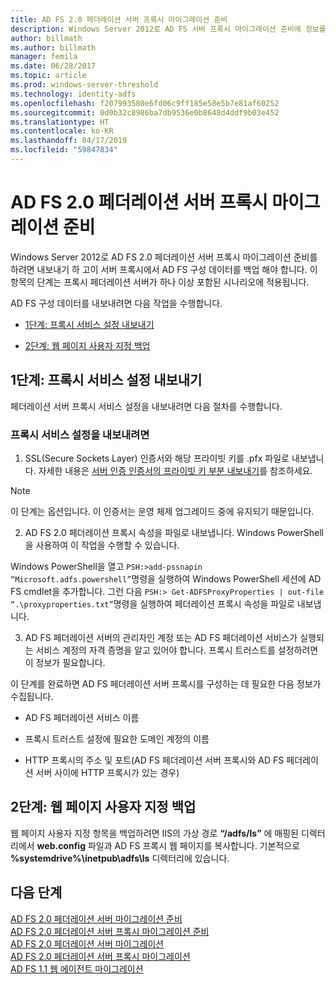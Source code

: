 ```yaml
---
title: AD FS 2.0 페더레이션 서버 프록시 마이그레이션 준비
description: Windows Server 2012로 AD FS 서버 프록시 마이그레이션 준비에 정보를 제공 합니다.
author: billmath
ms.author: billmath
manager: femila
ms.date: 06/28/2017
ms.topic: article
ms.prod: windows-server-threshold
ms.technology: identity-adfs
ms.openlocfilehash: f207993580e6fd06c9ff185e58e5b7e81af60252
ms.sourcegitcommit: 0d0b32c8986ba7db9536e0b8648d4ddf9b03e452
ms.translationtype: HT
ms.contentlocale: ko-KR
ms.lasthandoff: 04/17/2019
ms.locfileid: "59847834"
---
```

# <a name="prepare-to-migrate-the-ad-fs-20-federation-server-proxy"></a>AD FS 2.0 페더레이션 서버 프록시 마이그레이션 준비

Windows Server 2012로 AD FS 2.0 페더레이션 서버 프록시 마이그레이션 준비를 하려면 내보내기 하 고이 서버 프록시에서 AD FS 구성 데이터를 백업 해야 합니다.  이 항목의 단계는 프록시 페더레이션 서버가 하나 이상 포함된 시나리오에 적용됩니다.  
  
 AD FS 구성 데이터를 내보내려면 다음 작업을 수행합니다.  
  
-   [1단계: 프록시 서비스 설정 내보내기](#step-1-export-proxy-service-settings)  
  
-   [2단계: 웹 페이지 사용자 지정 백업](#step-2-back-up-webpage-customizations)  
  
##  <a name="step-1-export-proxy-service-settings"></a>1단계: 프록시 서비스 설정 내보내기  
 페더레이션 서버 프록시 서비스 설정을 내보내려면 다음 절차를 수행합니다.  
  
### <a name="to-export-proxy-service-settings"></a>프록시 서비스 설정을 내보내려면  
  
1.  SSL(Secure Sockets Layer) 인증서와 해당 프라이빗 키를 .pfx 파일로 내보냅니다. 자세한 내용은 [서버 인증 인증서의 프라이빗 키 부분 내보내기](export-the-private-key-portion-of-a-server-authentication-certificate.md)를 참조하세요.  
  
> [!NOTE]
>  이 단계는 옵션입니다. 이 인증서는 운영 체제 업그레이드 중에 유지되기 때문입니다.  
  
2.  AD FS 2.0 페더레이션 프록시 속성을 파일로 내보냅니다. Windows PowerShell을 사용하여 이 작업을 수행할 수 있습니다.  
  
Windows PowerShell을 열고 `PSH:>add-pssnapin “Microsoft.adfs.powershell”`명령을 실행하여 Windows PowerShell 세션에 AD FS cmdlet을 추가합니다. 그런 다음 `PSH:> Get-ADFSProxyProperties | out-file “.\proxyproperties.txt”`명령을 실행하여 페더레이션 프록시 속성을 파일로 내보냅니다.  
  
3.  AD FS 페더레이션 서버의 관리자인 계정 또는 AD FS 페더레이션 서비스가 실행되는 서비스 계정의 자격 증명을 알고 있어야 합니다.  프록시 트러스트를 설정하려면 이 정보가 필요합니다.  
  
 이 단계를 완료하면 AD FS 페더레이션 서버 프록시를 구성하는 데 필요한 다음 정보가 수집됩니다.  
  
-   AD FS 페더레이션 서비스 이름  
  
-   프록시 트러스트 설정에 필요한 도메인 계정의 이름  
  
-   HTTP 프록시의 주소 및 포트(AD FS 페더레이션 서버 프록시와 AD FS 페더레이션 서버 사이에 HTTP 프록시가 있는 경우)  
  
##  <a name="step-2-back-up-webpage-customizations"></a>2단계: 웹 페이지 사용자 지정 백업  
 웹 페이지 사용자 지정 항목을 백업하려면 IIS의 가상 경로 **“/adfs/ls”** 에 매핑된 디렉터리에서 **web.config** 파일과 AD FS 프록시 웹 페이지를 복사합니다.  기본적으로 **%systemdrive%\inetpub\adfs\ls** 디렉터리에 있습니다.  
  
## <a name="next-steps"></a>다음 단계
 [AD FS 2.0 페더레이션 서버 마이그레이션 준비](prepare-to-migrate-ad-fs-fed-server.md)   
 [AD FS 2.0 페더레이션 서버 프록시 마이그레이션 준비](prepare-to-migrate-ad-fs-fed-proxy.md)   
 [AD FS 2.0 페더레이션 서버 마이그레이션](migrate-the-ad-fs-fed-server.md)   
 [AD FS 2.0 페더레이션 서버 프록시 마이그레이션](migrate-the-ad-fs-2-fed-server-proxy.md)   
 [AD FS 1.1 웹 에이전트 마이그레이션](migrate-the-ad-fs-web-agent.md)